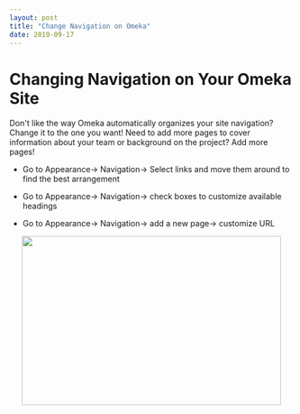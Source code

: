 ```yaml
---
layout: post
title: "Change Navigation on Omeka"
date: 2019-09-17
---
```

# Changing Navigation on Your Omeka Site #

Don't like the way Omeka automatically organizes your site navigation? Change it to the one you want!
Need to add more pages to cover information about your team or background on the project? Add more pages!

* Go to Appearance-> Navigation-> Select links and move them around to find the best arrangement

* Go to Appearance-> Navigation-> check boxes to customize available headings

* Go to Appearance-> Navigation-> add a new page-> customize URL

<p align="center">
  <img width="460" height="300" src="https://user-images.githubusercontent.com/54911846/65055998-2563ad80-d93e-11e9-9603-620a8661d72b.png">
